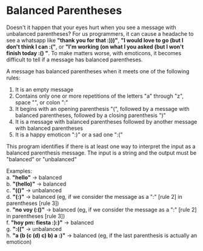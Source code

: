 # Balanced Parentheses

Doesn't it happen that your eyes hurt when you see a message with unbalanced parentheses? For us programmers, it can cause a headache to see a whatsapp like <b>"thank you for that :)))"</b>, <b>"I would love to go (but I don't think I can :("</b>, or <b>"I'm working (on what I you asked (but I won't finish today :() "</b>.
To make matters worse, with emoticons, it becomes difficult to tell if a message has balanced parentheses.

A message has balanced parentheses when it meets one of the following rules:

1. It is an empty message
2. Contains only one or more repetitions of the letters "a" through "z", space "", or colon ":"
3. It begins with an opening parenthesis "(", followed by a message with balanced parentheses, followed by a closing parenthesis ")"
4. It is a message with balanced parentheses followed by another message with balanced parentheses
5. It is a happy emoticon ":)" or a sad one ":("

This program identifies if there is at least one way to interpret the input as a balanced parenthesis message. The input is a string and the output must be "balanced" or "unbalanced"

Examples:
</br>a. <b>"hello"</b> -> balanced
</br>b. <b>"(hello)"</b> -> balanced
</br>c. <b>"(()"</b> -> unbalanced
</br>d. <b>"(:)"</b> -> balanced (eg, if we consider the message as a ":" [rule 2] in parentheses [rule 3])
</br>e. <b>"no voy (:()"</b> -> balanced (eg, if we consider the message as a ":" [rule 2] in parentheses [rule 3])
</br>f. <b>"hoy pm: fiesta :):)"</b> -> balanced
</br>g. <b>":(("</b> -> unbalanced
</br>h. <b>"a (b (c (d) c) b) a :)"</b> -> balanced (eg, if the last parenthesis is actually an emoticon)
